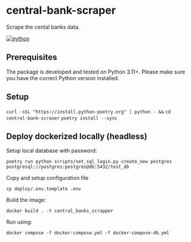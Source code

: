 # central-bank-scraper
Scrape the cental banks data.

[![python](https://img.shields.io/badge/python-3.11-blue)](https://www.python.org)

## Prerequisites
The package is developed and tested on Python 3.11+. Please make sure you have the correct Python version installed.


## Setup
`curl -sSL "https://install.python-poetry.org" | python - &&`
`cd central-bank-scraoer`
`poetry install --sync`

## Deploy dockerized locally (headless)
Setup local database with password:

`poetry run python scripts/set_sql_login.py create_new postgres postgresql://postgres:postgres@db:5432/test_db`


Copy and setup configuration file

`cp deploy/.env.template .env`

Build the image:

`docker build . -t central_banks_scrapper`

Run using:

`docker compose -f docker-compose.yml -f docker-compose-db.yml`

